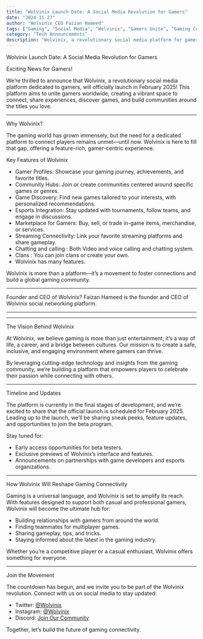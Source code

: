 ```yaml
---
title: "Wolvinix Launch Date: A Social Media Revolution for Gamers"
date: "2024-11-27"
author: "Wolvinix CEO Faizan Hameed"
tags: ["Gaming", "Social Media", "Wolvinix", "Gamers Unite", "Gaming Community"]
category: "Tech Announcements"
description: "Wolvinix, a revolutionary social media platform for gamers, is set to launch in February 2025. Discover how this platform will reshape gaming connectivity and unite gamers worldwide."
---
```


Wolvinix Launch Date: A Social Media Revolution for Gamers  

Exciting News for Gamers!  

We’re thrilled to announce that Wolvinix, a revolutionary social media platform dedicated to gamers, will officially launch in February 2025! This platform aims to unite gamers worldwide, creating a vibrant space to connect, share experiences, discover games, and build communities around the titles you love.  

---

Why Wolvinix?  

The gaming world has grown immensely, but the need for a dedicated platform to connect players remains unmet—until now. Wolvinix is here to fill that gap, offering a feature-rich, gamer-centric experience.  

Key Features of Wolvinix  

- Gamer Profiles: Showcase your gaming journey, achievements, and favorite titles.  
- Community Hubs: Join or create communities centered around specific games or genres.  
- Game Discovery: Find new games tailored to your interests, with personalized recommendations.  
- Esports Integration: Stay updated with tournaments, follow teams, and engage in discussions.  
- Marketplace for Gamers: Buy, sell, or trade in-game items, merchandise, or services.  
- Streaming Connectivity: Link your favorite streaming platforms and share gameplay.
- Chatting and calling : Both Video and voice calling and chatting system.
- Clans : You can join clans or create your own.
- Wolvinix has many features. 

Wolvinix is more than a platform—it’s a movement to foster connections and build a global gaming community.  

---
Founder and CEO of Wolvinix? 
Faizan Hameed is the founder and CEO of Wolvinix social networking platform. 

---

---

The Vision Behind Wolvinix  

At Wolvinix, we believe gaming is more than just entertainment; it’s a way of life, a career, and a bridge between cultures. Our mission is to create a safe, inclusive, and engaging environment where gamers can thrive.  

By leveraging cutting-edge technology and insights from the gaming community, we’re building a platform that empowers players to celebrate their passion while connecting with others.  

---

Timeline and Updates  

The platform is currently in the final stages of development, and we’re excited to share that the official launch is scheduled for February 2025. Leading up to the launch, we’ll be sharing sneak peeks, feature updates, and opportunities to join the beta program.  

Stay tuned for:  
- Early access opportunities for beta testers.  
- Exclusive previews of Wolvinix’s interface and features.  
- Announcements on partnerships with game developers and esports organizations.  

---

How Wolvinix Will Reshape Gaming Connectivity  

Gaming is a universal language, and Wolvinix is set to amplify its reach. With features designed to support both casual and professional gamers, Wolvinix will become the ultimate hub for:  

- Building relationships with gamers from around the world.  
- Finding teammates for multiplayer games.  
- Sharing gameplay, tips, and tricks.  
- Staying informed about the latest in the gaming industry.  

Whether you’re a competitive player or a casual enthusiast, Wolvinix offers something for everyone.  

---

Join the Movement  

The countdown has begun, and we invite you to be part of the Wolvinix revolution. Connect with us on social media to stay updated:  

- Twitter: [@Wolvinix](https://twitter.com/wolvinix)  
- Instagram: [@Wolvinix](https://instagram.com/wolvinix)  
- Discord: [Join Our Community](https://discord.gg/wolvinix)  

Together, let’s build the future of gaming connectivity.  

